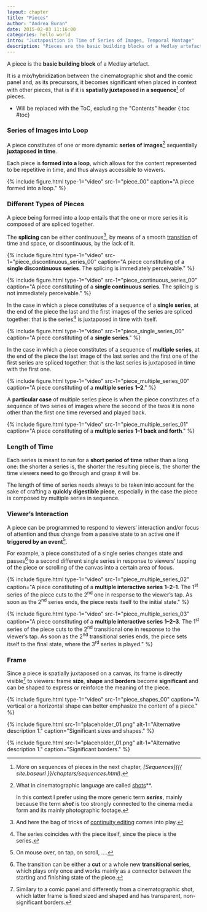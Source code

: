 ```yaml
---
layout: chapter
title: "Pieces"
author: "Andrea Buran"
date: 2015-02-03 11:16:00
categories: hello world
intro: "Juxtaposition in Time of Series of Images, Temporal Montage"
description: "Pieces are the basic building blocks of a Medlay artefact and they start as a mix/hybridization between the cinematographic shot and the comic panel."
---
```


A piece is the **basic building block** of a Medlay artefact.

It is a mix/hybridization between the cinematographic shot and the comic panel and, as its precursors, it becomes significant when placed in context with other pieces, that is if it is **spatially juxtaposed in a sequence**[^sequences] of pieces.

+ Will be replaced with the ToC, excluding the "Contents" header
{:toc #toc}

### Series of Images into Loop

A piece constitutes of one or more dynamic **series of images**[^shot] sequentially **juxtaposed in time**.

Each piece is **formed into a loop**, which allows for the content represented to be repetitive in time, and thus always accessible to viewers.

{% include figure.html type-1="video" src-1="piece_00" caption="A piece formed into a loop." %}

### Different Types of Pieces

A piece being formed into a loop entails that the one or more series it is composed of are spliced together.

The **splicing** can be either continuous[^continuity-editing], by means of a smooth [transition](https://en.wikipedia.org/wiki/Film_transition "Film Transition in Wikipedia") of time and space, or discontinuous, by the lack of it.

{% include figure.html type-1="video" src-1="piece_discontinuous_series_00" caption="A piece constituting of a **single discontinuous series**. The splicing is immediately perceivable." %}

{% include figure.html type-1="video" src-1="piece_continuous_series_00" caption="A piece constituting of a **single continuous series**. The splicing is not immediately perceivable." %}

In the case in which a piece constitutes of a sequence of a **single series**, at the end of the piece the last and the first images of the series are spliced together: that is the series[^coincidence] is juxtaposed in time with itself.

{% include figure.html type-1="video" src-1="piece_single_series_00" caption="A piece constituting of a **single series**." %}

In the case in which a piece constitutes of a sequence of **multiple series**, at the end of the piece the last image of the last series and the first one of the first series are spliced together: that is the last series is juxtaposed in time with the first one.

{% include figure.html type-1="video" src-1="piece_multiple_series_00" caption="A piece constituting of a **multiple series** **1–2**." %}

A **particular case** of multiple series piece is when the piece constitutes of a sequence of two series of images where the second of the twos it is none other than the first one time reversed and played back.

{% include figure.html type-1="video" src-1="piece_multiple_series_01" caption="A piece constituting of a **multiple series** **1–1** **back and forth**." %}

### Length of Time

Each series is meant to run for a **short period of time** rather than a long one: the shorter a series is, the shorter the resulting piece is, the shorter the time viewers need to go through and grasp it will be.

The length of time of series needs always to be taken into account for the sake of crafting a **quickly digestible piece**, especially in the case the piece is composed by multiple series in sequence.

### Viewer’s Interaction

A piece can be programmed to respond to viewers‘ interaction and/or focus of attention and thus change from a passive state to an active one if **triggered by an event**[^events].

For example, a piece constituted of a single series changes state and passes[^transition] to a second different single series in response to viewers’ tapping of the piece or scrolling of the canvas into a certain area of focus.

{% include figure.html type-1="video" src-1="piece_multiple_series_02" caption="A piece constituting of a **multiple interactive series** **1–2–1**. The 1<sup>st</sup> series of the piece cuts to the 2<sup>nd</sup> one in response to the viewer’s tap. As soon as the 2<sup>nd</sup> series ends, the piece rests itself to the initial state." %}

{% include figure.html type-1="video" src-1="piece_multiple_series_03" caption="A piece constituting of a **multiple interactive series** **1–2–3**. The 1<sup>st</sup> series of the piece cuts to the 2<sup>nd</sup> transitional one in response to the viewer’s tap. As soon as the 2<sup>nd</sup> transitional series ends, the piece sets itself to the final state, where the 3<sup>rd</sup> series is played." %}

### Frame

Since a piece is spatially juxtaposed on a canvas, its frame is directly visible[^cinematographic-frame] to viewers: frame **size**, **shape** and **borders** become **significant** and can be shaped to express or reinforce the meaning of the piece.

{% include figure.html type-1="video" src-1="piece_shapes_00" caption="A vertical or a horizontal shape can better emphasize the content of a piece." %}

{% include figure.html src-1="placeholder_01.png" alt-1="Alternative description 1." caption="Significant sizes and shapes." %}

{% include figure.html src-1="placeholder_01.png" alt-1="Alternative description 1." caption="Significant borders." %}




[^sequences]: More on sequences of pieces in the next chapter, *[Sequences]({{ site.baseurl }}/chapters/sequences.html)*.

[^shot]: What in cinematographic language are called [shots](https://en.wikipedia.org/wiki/Shot_%28filmmaking%29 "Shot in Wikipedia")**.

    In this context I prefer using the more generic term ***series***, mainly because the term ***shot*** is too strongly connected to the cinema media form and its mainly photographic footage.

[^continuity-editing]: And here the bag of tricks of [continuity editing](https://en.wikipedia.org/wiki/Continuity_editing "Continuity Editing in Wikipedia") comes into play.

[^coincidence]: The series coincides with the piece itself, since the piece is the series.

[^transition]: The transition can be either a **cut** or a whole new **transitional series**, which plays only once and works mainly as a connector between the starting and finishing state of the piece.

[^events]: On mouse over, on tap, on scroll, ….

[^cinematographic-frame]: Similary to a comic panel and differently from a cinematographic shot, which latter frame is fixed sized and shaped and has transparent, non-significant borders.